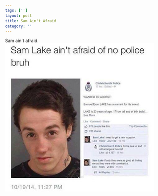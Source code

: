 ```yaml
---
tags: ['']
layout: post
title: Sam Ain't Afraid
category: ''
---
```

Sam ain't afraid.
![Sam ain't afraid.](/uploads/2015-1-22-sam-aint-afraid.jpg)
